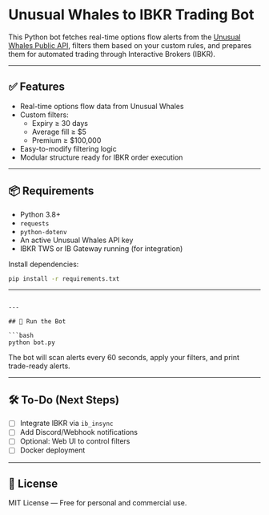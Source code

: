 
# Unusual Whales to IBKR Trading Bot

This Python bot fetches real-time options flow alerts from the [Unusual Whales Public API](https://unusualwhales.com/public-api), filters them based on your custom rules, and prepares them for automated trading through Interactive Brokers (IBKR).

---

## ✅ Features

- Real-time options flow data from Unusual Whales
- Custom filters:
  - Expiry ≥ 30 days
  - Average fill ≥ $5
  - Premium ≥ $100,000
- Easy-to-modify filtering logic
- Modular structure ready for IBKR order execution

---

## 📦 Requirements

- Python 3.8+
- `requests`
- `python-dotenv`
- An active Unusual Whales API key
- IBKR TWS or IB Gateway running (for integration)

Install dependencies:
```bash
pip install -r requirements.txt
````

---


```

---

## 🚀 Run the Bot

```bash
python bot.py
```

The bot will scan alerts every 60 seconds, apply your filters, and print trade-ready alerts.

---

## 🛠 To-Do (Next Steps)

* [ ] Integrate IBKR via `ib_insync`
* [ ] Add Discord/Webhook notifications
* [ ] Optional: Web UI to control filters
* [ ] Docker deployment

---

## 📄 License

MIT License — Free for personal and commercial use.

